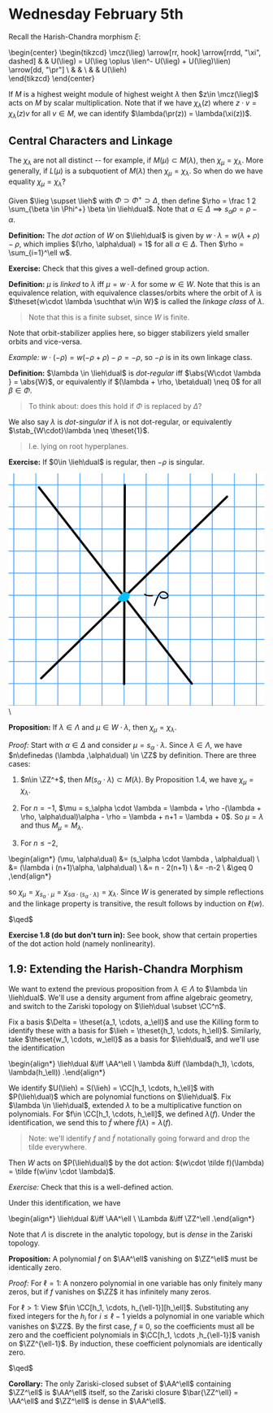 # Wednesday February 5th

Recall the Harish-Chandra morphism $\xi$:

\begin{center}
\begin{tikzcd}
\mcz(\lieg) \arrow[rr, hook] \arrow[rrdd, "\xi", dashed] &  & U(\lieg) = U(\lieg \oplus \lien^- U(\lieg) + U(\lieg)\lien) \arrow[dd, "\pr"] \\
                                                         &  &                                                                               \\
                                                         &  & U(\lieh)                                                                     
\end{tikzcd}
\end{center}

If $M$ is a highest weight module of highest weight $\lambda$ then $z\in \mcz(\lieg)$ acts on $M$ by scalar multiplication.
Note that if we have $\chi_\lambda(z)$ where $z\cdot v = \chi_\lambda(z) v$ for all $v\in M$, we can identify $\lambda(\pr(z)) = \lambda(\xi(z))$.

## Central Characters and Linkage

The $\chi_\lambda$ are not all distinct -- for example, if $M(\mu) \subset M(\lambda)$, then $\chi_\mu = \chi_\lambda$.
More generally, if $L(\mu)$ is a subquotient of $M(\lambda)$ then $\chi_\mu = \chi_\lambda$.
So when do we have equality $\chi_\mu = \chi_\lambda$?

Given $\lieg \supset \lieh$ with $\Phi \supset \Phi^+ \supset \Delta$, then define $\rho = \frac 1 2 \sum_{\beta \in \Phi^+} \beta \in \lieh\dual$.
Note that $\alpha \in \Delta \implies s_\alpha \rho = \rho - \alpha$.

**Definition:**
The *dot action* of $W$ on $\lieh\dual$ is given by $w\cdot \lambda = w(\lambda + \rho) - \rho$, which implies $(\rho, \alpha\dual) = 1$ for all $\alpha \in \Delta$.
Then $\rho = \sum_{i=1}^\ell w$.

**Exercise:** 
Check that this gives a well-defined group action.

**Definition:**
$\mu$ is *linked* to $\lambda$ iff $\mu = w\cdot \lambda$ for some $w\in W$.
Note that this is an equivalence relation, with equivalence classes/orbits where the orbit of $\lambda$ is $\theset{w\cdot \lambda \suchthat w\in W}$ is called the *linkage class* of $\lambda$.

> Note that this is a finite subset, since $W$ is finite.

Note that orbit-stabilizer applies here, so bigger stabilizers yield smaller orbits and vice-versa.

*Example:*
$w\cdot (-\rho) = w(-\rho + \rho) - \rho = -\rho$, so $-\rho$ is in its own linkage class.

**Definition:**
$\lambda \in \lieh\dual$ is *dot-regular* iff $\abs{W\cdot \lambda } = \abs{W}$, or equivalently if $(\lambda + \rho, \beta\dual) \neq 0$ for all $\beta \in \Phi$.

> To think about: does this hold if $\Phi$ is replaced by $\Delta$?

We also say $\lambda$ is *dot-singular* if $\lambda$ is not dot-regular, or equivalently $\stab_{W\cdot}\lambda \neq \theset{1}$.

> I.e. lying on root hyperplanes.

**Exercise:**
If $0\in \lieh\dual$ is regular, then $-\rho$ is singular.

![Image](figures/2020-02-05-09:26.png)\

**Proposition:**
If $\lambda \in \Lambda$ and $\mu \in W\cdot \lambda$, then $\chi_\mu = \chi_\lambda$.

*Proof:*
Start with $\alpha \in \Delta$ and consider $\mu = s_\alpha \cdot \lambda$.
Since $\lambda \in \Lambda$, we have $n\definedas (\lambda ,\alpha\dual) \in \ZZ$ by definition.
There are three cases:

1. $n\in \ZZ^+$, then $M(s_\alpha \cdot \lambda) \subset M(\lambda)$.
  By Proposition 1.4, we have $\chi_\mu =\chi_\lambda$.

2. For $n=-1$, $\mu = s_\alpha \cdot \lambda = \lambda + \rho -(\lambda + \rho, \alpha\dual)\alpha - \rho = \lambda + n+1 = \lambda + 0$.
  So $\mu = \lambda$ and thus $M_\mu = M_\lambda$.

3. For $n\leq -2$, 

\begin{align*}
(\mu, \alpha\dual) 
&= (s_\alpha \cdot \lambda , \alpha\dual) \\
&= (\lambda i (n+1)\alpha, \alpha\dual) \\
&= n - 2(n+1) \\
&= -n-2 \\
&\geq 0
,\end{align*}
  
  so $\chi_\mu = \chi_{s_\alpha \cdot \mu} = \chi_{s\alpha \cdot (s_\alpha \cdot \lambda)} = \chi_\lambda$.
  Since $W$ is generated by simple reflections and the linkage property is transitive, the result follows by induction on $\ell(w)$.

$\qed$

**Exercise 1.8 (do but don't turn in):**
See book, show that certain properties of the dot action hold (namely nonlinearity).

## 1.9: Extending the Harish-Chandra Morphism

We want to extend the previous proposition from $\lambda \in \Lambda$ to $\lambda \in \lieh\dual$.
We'll use a density argument from affine algebraic geometry, and switch to the Zariski topology on $\lieh\dual \subset \CC^n$.

Fix a basis $\Delta = \theset{a_1, \cdots, a_\ell}$ and use the Killing form to identify these with a basis for $\lieh = \theset{h_1, \cdots, h_\ell}$.
Similarly, take $\theset{w_1, \cdots, w_\ell}$ as a basis for $\lieh\dual$, and we'll use the identification

\begin{align*}
\lieh\dual &\iff \AA^\ell \\
\lambda &\iff (\lambda(h_1), \cdots, \lambda(h_\ell))
.\end{align*}

We identify $U(\lieh) = S(\lieh) = \CC[h_1, \cdots, h_\ell]$ with $P(\lieh\dual)$ which are polynomial functions on $\lieh\dual$.
Fix $\lambda \in \lieh\dual$, extended $\lambda$ to be a multiplicative function on polynomials.
For $f\in \CC[h_1, \cdots, h_\ell]$, we defined $\lambda(f)$.
Under the identification, we send this to $\tilde f$ where $\tilde f(\lambda) = \lambda(f)$.

> Note: we'll identify $f$ and $\tilde f$ notationally going forward and drop the tilde everywhere.

Then $W$ acts on $P(\lieh\dual)$ by the dot action: $(w\cdot \tilde f)(\lambda) = \tilde f(w\inv \cdot \lambda)$.

*Exercise:*
Check that this is a well-defined action.

Under this identification, we have

\begin{align*}
\lieh\dual &\iff \AA^\ell \\
\Lambda &\iff \ZZ^\ell
.\end{align*}

Note that $\Lambda$ is discrete in the analytic topology, but is *dense* in the Zariski topology.

**Proposition:**
A polynomial $f$ on $\AA^\ell$ vanishing on $\ZZ^\ell$ must be identically zero.

*Proof:*
For $\ell = 1$: 
A nonzero polynomial in one variable has only finitely many zeros, but if $f$ vanishes on $\ZZ$ it has infinitely many zeros.

For $\ell > 1$:
View $f\in \CC[h_1, \cdots, h_{\ell-1}][h_\ell]$.
Substituting any fixed integers for the $h_i$ for $i\leq \ell - 1$ yields a polynomial in one variable which vanishes on $\ZZ$.
By the first case, $f \equiv 0$, so the coefficients must all be zero and the coefficient polynomials in $\CC[h_1, \cdots ,h_{\ell-1}]$ vanish on $\ZZ^{\ell-1}$.
By induction, these coefficient polynomials are identically zero.

$\qed$

**Corollary:**
The only Zariski-closed subset of $\AA^\ell$ containing $\ZZ^\ell$ is $\AA^\ell$ itself, so the Zariski closure $\bar{\ZZ^\ell} = \AA^\ell$ and $\ZZ^\ell$ is dense in $\AA^\ell$.

